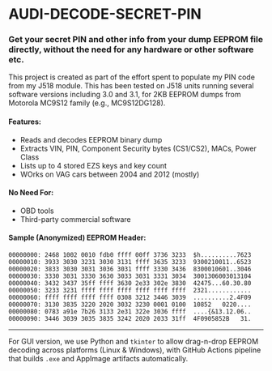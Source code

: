 # AUDI-DECODE-SECRET-PIN

### Get your secret PIN and other info from your dump EEPROM file directly, without the need for any hardware or other software etc.

This project is created as part of the effort spent to populate my PIN code from my J518 module. This has been tested on J518 units running several software versions including 3.0 and 3.1, for 2KB EEPROM dumps from Motorola MC9S12 family (e.g., MC9S12DG128).

#### Features:

* Reads and decodes EEPROM binary dump
* Extracts VIN, PIN, Component Security bytes (CS1/CS2), MACs, Power Class
* Lists up to 4 stored EZS keys and key count
* WOrks on VAG cars between 2004 and 2012 (mostly)

#### No Need For:

* OBD tools
* Third-party commercial software

#### Sample (Anonymized) EEPROM Header:

```
00000000: 2468 1002 0010 fdb0 ffff 00ff 3736 3233  $h..........7623
00000010: 3933 3030 3231 3030 3131 ffff 3635 3233  9300210011..6523
00000020: 3833 3030 3031 3036 3031 ffff 3330 3436  8300010601..3046
00000030: 3330 3031 3330 3630 3033 3031 3331 3034  3001306003013104
00000040: 3432 3437 35ff ffff 3630 2e33 302e 3830  42475...60.30.80
00000050: 3233 3231 ffff ffff ffff ffff ffff ffff  2321............
00000060: ffff ffff ffff ffff 0308 3212 3446 3039  ..........2.4F09
00000070: 3130 3835 3220 2020 3032 3230 0001 0100  10852   0220....
00000080: 0783 a91e 7b26 3133 2e31 322e 3036 ffff  ....{&13.12.06..
00000090: 3446 3039 3035 3835 3242 2020 2033 31ff  4F0905852B   31.
```

---

For GUI version, we use Python and `tkinter` to allow drag-n-drop EEPROM decoding across platforms (Linux & Windows), with GitHub Actions pipeline that builds `.exe` and AppImage artifacts automatically.


